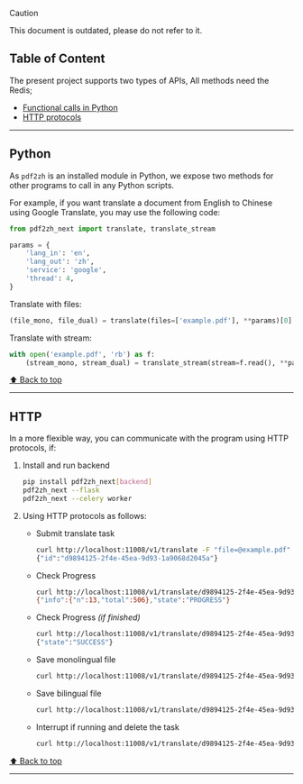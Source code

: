 <!-- CHUNK ID: chunk_F2495A85  CHUNK TYPE: blockquote START_LINE:1 -->
> [!CAUTION]
>
> This document is outdated, please do not refer to it.

<!-- CHUNK ID: chunk_3CA8722C  CHUNK TYPE: paragraph START_LINE:5 -->
<h2 id="toc">Table of Content</h2>
The present project supports two types of APIs, All methods need the Redis;

<!-- CHUNK ID: chunk_AE8C8A31  CHUNK TYPE: list START_LINE:8 -->
- [Functional calls in Python](#api-python)
- [HTTP protocols](#api-http)

<!-- CHUNK ID: h_rule_eca7250f  CHUNK TYPE: h_rule START_LINE:11 -->
---

<!-- CHUNK ID: chunk_1C2FD3FE  CHUNK TYPE: paragraph START_LINE:13 -->
<h2 id="api-python">Python</h2>

As `pdf2zh` is an installed module in Python, we expose two methods for other programs to call in any Python scripts.

For example, if you want translate a document from English to Chinese using Google Translate, you may use the following code:

<!-- CHUNK ID: chunk_7A13B606  CHUNK TYPE: code_block START_LINE:19 -->
```python
from pdf2zh_next import translate, translate_stream

params = {
    'lang_in': 'en',
    'lang_out': 'zh',
    'service': 'google',
    'thread': 4,
}
```
<!-- CHUNK ID: chunk_2DB09B71  CHUNK TYPE: paragraph START_LINE:29 -->
Translate with files:
<!-- CHUNK ID: chunk_1F8B4E30  CHUNK TYPE: code_block START_LINE:30 -->
```python
(file_mono, file_dual) = translate(files=['example.pdf'], **params)[0]
```
<!-- CHUNK ID: chunk_8C07F04C  CHUNK TYPE: paragraph START_LINE:33 -->
Translate with stream:
<!-- CHUNK ID: chunk_258306A3  CHUNK TYPE: code_block START_LINE:34 -->
```python
with open('example.pdf', 'rb') as f:
    (stream_mono, stream_dual) = translate_stream(stream=f.read(), **params)
```

<!-- CHUNK ID: chunk_F1B6ECA2  CHUNK TYPE: paragraph START_LINE:39 -->
[⬆️ Back to top](#toc)

<!-- CHUNK ID: h_rule_3e8c16bf  CHUNK TYPE: h_rule START_LINE:41 -->
---

<!-- CHUNK ID: chunk_F96246D5  CHUNK TYPE: paragraph START_LINE:43 -->
<h2 id="api-http">HTTP</h2>

In a more flexible way, you can communicate with the program using HTTP protocols, if:

<!-- CHUNK ID: chunk_5C9E9558  CHUNK TYPE: list START_LINE:47 -->
1. Install and run backend

   ```bash
   pip install pdf2zh_next[backend]
   pdf2zh_next --flask
   pdf2zh_next --celery worker
   ```

2. Using HTTP protocols as follows:

   - Submit translate task

     ```bash
     curl http://localhost:11008/v1/translate -F "file=@example.pdf" -F "data={\"lang_in\":\"en\",\"lang_out\":\"zh\",\"service\":\"google\",\"thread\":4}"
     {"id":"d9894125-2f4e-45ea-9d93-1a9068d2045a"}
     ```

   - Check Progress

     ```bash
     curl http://localhost:11008/v1/translate/d9894125-2f4e-45ea-9d93-1a9068d2045a
     {"info":{"n":13,"total":506},"state":"PROGRESS"}
     ```

   - Check Progress _(if finished)_

     ```bash
     curl http://localhost:11008/v1/translate/d9894125-2f4e-45ea-9d93-1a9068d2045a
     {"state":"SUCCESS"}
     ```

   - Save monolingual file

     ```bash
     curl http://localhost:11008/v1/translate/d9894125-2f4e-45ea-9d93-1a9068d2045a/mono --output example-mono.pdf
     ```

   - Save bilingual file

     ```bash
     curl http://localhost:11008/v1/translate/d9894125-2f4e-45ea-9d93-1a9068d2045a/dual --output example-dual.pdf
     ```

   - Interrupt if running and delete the task
     ```bash
     curl http://localhost:11008/v1/translate/d9894125-2f4e-45ea-9d93-1a9068d2045a -X DELETE
     ```

<!-- CHUNK ID: chunk_F1B6ECA2  CHUNK TYPE: paragraph START_LINE:95 -->
[⬆️ Back to top](#toc)

<!-- CHUNK ID: h_rule_bfe88cd9  CHUNK TYPE: h_rule START_LINE:97 -->
---
